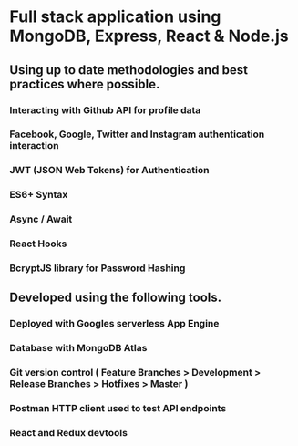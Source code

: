 # Full stack application using MongoDB, Express, React & Node.js

## Using up to date methodologies and best practices where possible.

### Interacting with Github API for profile data

### Facebook, Google, Twitter and Instagram authentication interaction

### JWT (JSON Web Tokens) for Authentication

### ES6+ Syntax

### Async / Await

### React Hooks

### BcryptJS library for Password Hashing

## Developed using the following tools.

### Deployed with Googles serverless App Engine

### Database with MongoDB Atlas

### Git version control ( Feature Branches > Development > Release Branches > Hotfixes > Master )

### Postman HTTP client used to test API endpoints

### React and Redux devtools
